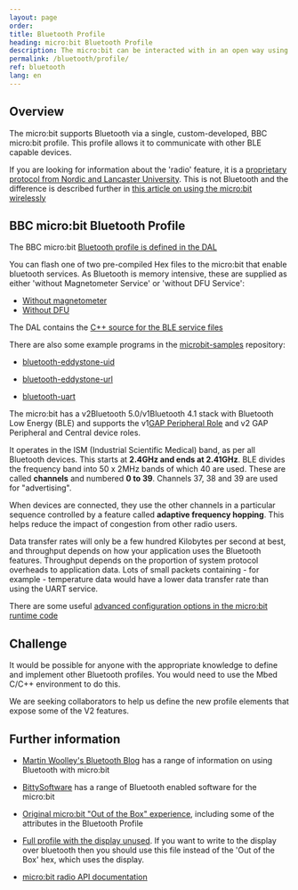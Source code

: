 ```yaml
---
layout: page
order:
title: Bluetooth Profile
heading: micro:bit Bluetooth Profile
description: The micro:bit can be interacted with in an open way using the standard Bluetooth Low Energy (BLE) protocol. This page outlines the details of the micro:bit protocol
permalink: /bluetooth/profile/
ref: bluetooth
lang: en
---
```


## Overview

The micro:bit supports Bluetooth via a single, custom-developed, BBC micro:bit profile. This profile allows it to communicate with other BLE capable devices.

If you are looking for information about the 'radio' feature, it is a [proprietary protocol from Nordic and Lancaster University](https://lancaster-university.github.io/microbit-docs/ubit/radio/). This is not Bluetooth and the difference is described further in [this article on using the micro:bit wirelessly](https://support.microbit.org/support/solutions/articles/19000083637-using-the-micro-bit-wirelessly-)

## BBC micro:bit Bluetooth Profile

The BBC micro:bit [Bluetooth profile is defined in the DAL](https://lancaster-university.github.io/microbit-docs/ble/profile/)

You can flash one of two pre-compiled Hex files to the micro:bit that enable bluetooth services. As Bluetooth is memory intensive, these are supplied as either 'without Magnetometer Service' or 'without DFU Service':

- [Without magnetometer](/docs/bluetooth/assets/BLE_All_Services_DAL_2-1-1-No-Mag.hex)
- [Without DFU](/docs/bluetooth/assets/BLE_All_Services_DAL_2-1-1-No-DFU.hex)

The DAL contains the [C++ source for the BLE service files](https://github.com/lancaster-university/microbit-samples/blob/master/source/examples/bluetooth-services/main.cpp)

There are also some example programs in the [microbit-samples](https://github.com/lancaster-university/microbit-samples) repository:

- [bluetooth-eddystone-uid](https://github.com/lancaster-university/microbit-samples/tree/master/source/examples/bluetooth-eddystone-uid)

- [bluetooth-eddystone-url](https://github.com/lancaster-university/microbit-samples/tree/master/source/examples/bluetooth-eddystone-url)

- [bluetooth-uart](https://github.com/lancaster-university/microbit-samples/tree/master/source/examples/bluetooth-uart)

The micro:bit has a <span class="v2">v2</span>Bluetooth 5.0/<span class="v1">v1</span>Bluetooth 4.1 stack with Bluetooth Low Energy (BLE) and supports the <span class="v1">v1</span>[GAP Peripheral Role](https://bluetooth-developer.blogspot.com/2016/07/microbit-and-bluetooth-roles.html) and <span class="v2">v2</span> GAP Peripheral and Central device roles.

It operates in the ISM (Industrial Scientific Medical) band, as per all Bluetooth devices. This starts at **2.4GHz and ends at 2.41GHz**. BLE divides the frequency band into 50 x 2MHz bands of which 40 are used. These are called **channels** and numbered **0 to 39**. Channels 37, 38 and 39 are used for "advertising".

When devices are connected, they use the other channels in a particular sequence controlled by a feature called **adaptive frequency hopping**. This helps reduce the impact of congestion from other radio users.

Data transfer rates will only be a few hundred Kilobytes per second at best, and throughput depends on how your application uses the Bluetooth features. Throughput depends on the proportion of system protocol overheads to application data. Lots of small packets containing - for example - temperature data would have a lower data transfer rate than using the UART service.

There are some useful [advanced configuration options in the micro:bit runtime code](https://lancaster-university.github.io/microbit-docs/advanced/#compile-time-options-with-yotta)

## Challenge

It would be possible for anyone with the appropriate knowledge to define and implement other Bluetooth profiles. You would need to use the Mbed C/C++ environment to do this.

We are seeking collaborators to help us define the new profile elements that expose some of the <span class="v2">V2</span> features.

## Further information

- [Martin Woolley's Bluetooth Blog](https://bluetooth-developer.blogspot.com/) has a range of information on using Bluetooth with micro:bit

- [BittySoftware](https://bittysoftware.blogspot.com) has a range of Bluetooth enabled software for the micro:bit

- [Original micro:bit "Out of the Box" experience](https://support.microbit.org/a/solutions/articles/19000021613), including some of the attributes in the Bluetooth Profile

- [Full profile with the display unused](https://lancaster-university.github.io/microbit-docs/resources/microbit-1_4_17_pwr0.zip). If you want to write to the display over bluetooth then you should use this file instead of the 'Out of the Box' hex, which uses the display.

- [micro:bit radio API documentation](https://lancaster-university.github.io/microbit-docs/ubit/radio/)
